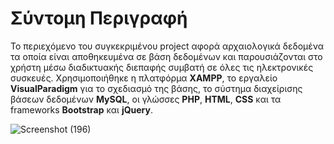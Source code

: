 # Σύντομη Περιγραφή
Το περιεχόμενο του συγκεκριμένου project αφορά αρχαιολογικά δεδομένα τα οποία είναι αποθηκευμένα σε βάση δεδομένων και παρουσιάζονται στο χρήστη μέσω διαδικτυακής διεπαφής συμβατή σε όλες τις ηλεκτρονικές συσκευές.
Χρησιμοποιήθηκε η πλατφόρμα **XAMPP**, το εργαλείο **VisualParadigm** για το σχεδιασμό της βάσης, το σύστημα διαχείρισης βάσεων δεδομένων **MySQL**, οι γλώσσες **PHP**, **HTML**, **CSS** και τα frameworks **Βootstrap** 
και **jQuery**.

![Screenshot (196)](https://github.com/p19pasc/thesis/assets/72496151/41399c38-8b94-4c42-8353-211539d841d4)


